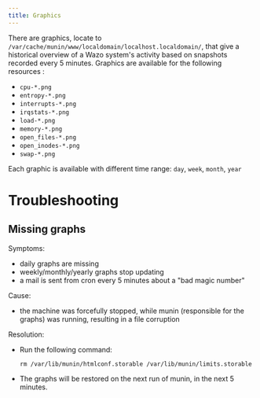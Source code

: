 ```yaml
---
title: Graphics
---
```


There are graphics, locate to `/var/cache/munin/www/localdomain/localhost.localdomain/`, that give a
historical overview of a Wazo system's activity based on snapshots recorded every 5 minutes.
Graphics are available for the following resources :

- `cpu-*.png`
- `entropy-*.png`
- `interrupts-*.png`
- `irqstats-*.png`
- `load-*.png`
- `memory-*.png`
- `open_files-*.png`
- `open_inodes-*.png`
- `swap-*.png`

Each graphic is available with different time range: `day`, `week`, `month`, `year`

# Troubleshooting

## Missing graphs

Symptoms:

- daily graphs are missing
- weekly/monthly/yearly graphs stop updating
- a mail is sent from cron every 5 minutes about a "bad magic number"

Cause:

- the machine was forcefully stopped, while munin (responsible for the graphs) was running,
  resulting in a file corruption

Resolution:

- Run the following command:

  ```shell
  rm /var/lib/munin/htmlconf.storable /var/lib/munin/limits.storable
  ```

- The graphs will be restored on the next run of munin, in the next 5 minutes.
